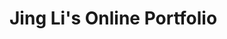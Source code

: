<html lang="en">
 <head>
 <meta charset="UTF-8" />
 <meta name="viewport" content="width=device-width, initial-scale=1.0" />
<h1>Jing Li's Online Portfolio</h1>
 <link
href="https://cdn.jsdelivr.net/npm/bootstrap@5.3.2/dist/css/bootstrap.min.css"
 rel="stylesheet"
 integrity="sha384-
T3c6CoIi6uLrA9TneNEoa7RxnatzjcDSCmG1MXxSR1GAsXEV/Dwwykc2MPK8M2HN"
 crossorigin="anonymous"
 />
      <style>
        .intro-section {
            background-color: #f8f9fa;
            padding: 2rem;
            border-radius: 10px;
            box-shadow: 0 2px 10px rgba(0, 0, 0, 0.1);
            
        }
        .intro-section h2 {
            font-weight: bold;
            color: #343a40;
        }
        .intro-section p {
            font-size: 1.1rem;
            color: #6c757d;
            text-align: left;
            text-indent: 2em;
        }
    </style>
 </head>
 <body>
  
 <!-- Navigation Bar starts here-->
<nav class="navbar navbar-expand-lg bg-body-tertiary">
  <div class="container-fluid">
    <a class="navbar-brand" href="#">Home</a>
    <button class="navbar-toggler" type="button" data-bs-toggle="collapse" data-bs-target="#navbarSupportedContent" aria-controls="navbarSupportedContent" aria-expanded="false" aria-label="Toggle navigation">
      <span class="navbar-toggler-icon"></span>
    </button>
    <div class="collapse navbar-collapse" id="navbarSupportedContent">
      <ul class="navbar-nav me-auto mb-2 mb-lg-0">
        <li class="nav-item">
          <a class="nav-link" aria-current="page" href="###">My Journey</a>
        </li>
        <li class="nav-item">
         <a class="nav-link" href="###">Interests</a>
        </li>
        <li class="nav-item">
         <a class="nav-link" href="###">Education</a>
        </li>
      </ul>
      <form class="d-flex" role="search">
        <input class="form-control me-2" type="search" placeholder="Search" aria-label="Search">
        <button class="btn btn-outline-success" type="submit">Search</button>
      </form>
    </div>
  </div>
</nav>
<!-- Navigation bar ends here --> 

<!-- About me section starts here -->
    <div class="container my-5">
        <div class="intro-section text-center">
            <h2>About Me</h2>
            <img src= "102-aOwjlDGgD3c.jpeg" class= "img-thumbnail" class= ".img-fluid.max-width: 30%" alt="Profile Picture">
            <p>Welcome to my portfolio page. I'm Jing Li, a B2B enterprise product leader and strategist with 5 years with Amazon and 16+ years in supply chain/ logistics / eCommerce leadership. My work in Amazon included improving ML/AI platforms that power many tools with in the Amazon ecosystem, robotics and automation performance improvement, and indirect supply chain/ reverse logistics solutions to enable incremental revenue and save millions of dollars. I'm on a mission in 2025 to better understanding how to help businesses thrive in the competitive market place, especiall in the era of agentic AI, and digitization of industries. My focus area will be leveraging industry 4.0/ IIOT concepts and build my own MES, UNS, SCADA and Agentic orchestration prototypes, as well as completing my MIT / UC Berkeley programs to upskill in coding and ML/AI. Please feel free to check out my demos and reach out to me if you have any questions. 
            </p>
        </div>
    </div>
    <script src="https://cdn.jsdelivr.net/npm/bootstrap@5.3.2/dist/js/bootstrap.bundle.min.js" integrity="sha384-3/mK2kHQDsdaFqXVoMaLk5eE8/0eH5M1G1qXqE3Fop1ThN/KLQMyOGHvKPYuR5" crossorigin="anonymous"></script>

<!-- About me section ends here -->

<!-- Blog Posts Section Starts here, with added grid -->
    <section class="py-8">
        <div class="container mx-auto">
            <h2 class="text-4xl font-bold mb-4 text-center">Demos</h2>
            
            <!-- Project Cards starts here -->
            <div class="row">
                <div class="col-md-4 mb-4">
                    <div class="card">
                        <img src="coupon_barplot.png" class="card-img-top" alt="bar chart of coupon counts">
                        <div class="card-body">
                            <h5 class="card-title">Coupon Acceptance Analysis</h5>
                            <p class="card-text">Python, Data Analytics, Matplotlib, Seaborn, Pandas, Numpy, Plotly</p>
                            <a href="https://github.com/jing-li528/couponDataAnalysis" class="btn btn-primary">Coupon Analysis</a>
                        </div>
                    </div>
                </div>
                <div class="col-md-4 mb-4">
                    <div class="card">
                        <img src="..." class="card-img-top" alt="...">
                        <div class="card-body">
                            <h5 class="card-title">Card title</h5>
                            <p class="card-text">Some quick example text to build on the card title and make up the bulk of the card's content.</p>
                            <a href="#" class="btn btn-primary">Go somewhere</a>
                        </div>
                    </div>
                </div>
                <div class="col-md-4 mb-4">
                    <div class="card">
                        <img src="..." class="card-img-top" alt="...">
                        <div class="card-body">
                            <h5 class="card-title">Card title</h5>
                            <p class="card-text">Some quick example text to build on the card title and make up the bulk of the card's content.</p>
                            <a href="#" class="btn btn-primary">Go somewhere</a>
                        </div>
                    </div>
                </div>
                <div class="col-md-4 mb-4">
                    <div class="card">
                        <img src="..." class="card-img-top" alt="...">
                        <div class="card-body">
                            <h5 class="card-title">Card title</h5>
                            <p class="card-text">Some quick example text to build on the card title and make up the bulk of the card's content.</p>
                            <a href="#" class="btn btn-primary">Go somewhere</a>
                        </div>
                    </div>
                </div>
                <div class="col-md-4 mb-4">
                    <div class="card">
                        <img src="..." class="card-img-top" alt="...">
                        <div class="card-body">
                            <h5 class="card-title">Card title</h5>
                            <p class="card-text">Some quick example text to build on the card title and make up the bulk of the card's content.</p>
                            <a href="#" class="btn btn-primary">Go somewhere</a>
                        </div>
                    </div>
                </div>
                <div class="col-md-4 mb-4">
                    <div class="card">
                        <img src="..." class="card-img-top" alt="...">
                        <div class="card-body">
                            <h5 class="card-title">Card title</h5>
                            <p class="card-text">Some quick example text to build on the card title and make up the bulk of the card's content.</p>
                            <a href="#" class="btn btn-primary">Go somewhere</a>
                        </div>
                    </div>
                </div>
            </div>
            <!-- Project Cards ends here -->
        </div>
    </section>
    <!-- Blog Posts Section ends here -->

    <script src="https://cdn.jsdelivr.net/npm/bootstrap@5.3.2/dist/js/bootstrap.bundle.min.js" integrity="sha384-3/mK2kHQDsdaFqXVoMaLk5eE8/0eH5M1G1q1jXqE3Fop1ThN/KLQMyOGHvKPYuR5" crossorigin="anonymous"></script>
</body>
</html>


